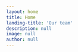 ```yaml
---
layout: home
title: Home
landing-title: 'Our team'
description: null
image: null
author: null
---
```


